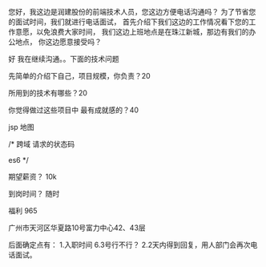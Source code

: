 
您好，我这边是润建股份的前端技术人员，您这边方便电话沟通吗？
为了节省您的面试时间，我们就进行电话面试，
首先介绍下我们这边的工作情况看下您的工作意愿，以免浪费大家时间，
我们这边上班地点是在珠江新城，那边有我们的办公地点，
你这边愿意接受吗？

好  我在继续沟通。。下面的技术问题


先简单的介绍下自己，项目规模，你负责？20


所用到的技术有哪些？20


你觉得做过这些项目中 最有成就感的？40


jsp  地图

/*
跨域 请求的状态码

es6 */

期望薪资？
10k

到岗时间？
随时


福利
965

广州市天河区华夏路10号富力中心42、43层

后面确定点有：
1.入职时间 6.3号行不行？
2.2天内得到回复，用人部门会再次电话面试。





